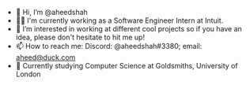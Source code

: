 - 👋 Hi, I’m @aheedshah
- 👨‍💻 I'm currently working as a Software Engineer Intern at Intuit.
- 👀 I’m interested in working at different cool projects so if you have an idea, please don't hesitate to hit me up!
- 📫 How to reach me: Discord: @aheedshah#3380; email: aheed@duck.com
- 📖 Currently studying Computer Science at Goldsmiths, University of London

<!---
aheedshah/aheedshah is a ✨ special ✨ repository because its `README.md` (this file) appears on your GitHub profile.
You can click the Preview link to take a look at your changes.
--->
